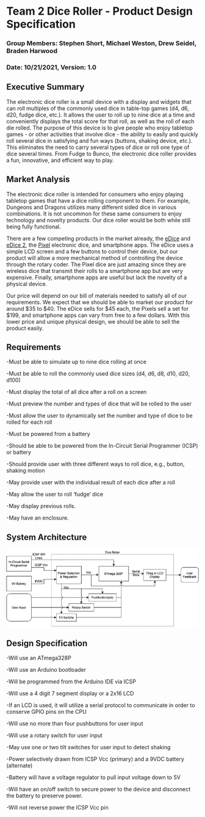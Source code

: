 # Team 2 Dice Roller - Product Design Specification
### Group Members: Stephen Short, Michael Weston, Drew Seidel, Braden Harwood
### Date: 10/21/2021, Version: 1.0



## Executive Summary
The electronic dice roller is a small device with a display and widgets that can roll multiples of the commonly used dice in table-top games (d4, d6, d20, fudge dice, etc.). It allows the user to roll up to nine dice at a time and conveniently displays the total score for that roll, as well as the roll of each die rolled. The purpose of this device is to give people who enjoy tabletop games - or other activities that involve dice - the ability to easily and quickly roll several dice in satisfying and fun ways (buttons, shaking device, etc.). This eliminates the need to carry several types of dice or roll one type of dice several times. From Fudge to Bunco, the electronic dice roller provides a fun, innovative, and efficient way to play.



## Market Analysis
The electronic dice roller is intended for consumers who enjoy playing tabletop games that have a dice rolling component to them. For example, Dungeons and Dragons utilizes many different sided dice in various combinations. It is not uncommon for these same consumers to enjoy technology and novelty products. Our dice roller would be both while still being fully functional. 

There are a few competing products in the market already, the [eDice](https://www.kickstarter.com/projects/1758784647/edice-an-universal-electronic-dice-for-your-tabletop-games) and [eDice 2](https://www.kickstarter.com/projects/1758784647/edice-2-an-universal-electronic-dice-for-tabletop-games), the [Pixel](https://www.kickstarter.com/projects/pixels-dice/pixels-the-electronic-dice) electronic dice, and smartphone apps. The eDice uses a simple LCD screen and a few buttons to control their device, but our product will allow a more mechanical method of controlling the device through the rotary coder. The Pixel dice are just amazing since they are wireless dice that transmit their rolls to a smartphone app but are very expensive. Finally, smartphone apps are useful but lack the novelty of a physical device.

Our price will depend on our bill of materials needed to satisfy all of our requirements. We expect that we should be able to market our product for around $35 to $40. The eDice sells for $45 each, the Pixels sell a set for $199, and smartphone apps can vary from free to a few dollars. With this lower price and unique physical design, we should be able to sell the product easily.



## Requirements

-Must be able to simulate up to nine dice rolling at once

-Must be able to roll the commonly used dice sizes (d4, d6, d8, d10, d20, d100)

-Must display the total of all dice after a roll on a screen

-Must preview the number and types of dice that will be rolled to the user

-Must allow the user to dynamically set the number and type of dice to be rolled for each roll

-Must be powered from a battery

-Should be able to be powered from the In-Circuit Serial Programmer (ICSP) or battery

-Should provide user with three different ways to roll dice, e.g., button, shaking motion

-May provide user with the individual result of each dice after a roll

-May allow the user to roll ‘fudge’ dice 

-May display previous rolls.

-May have an enclosure.



## System Architecture


![](L1_BlockDiag.drawio.png)


## Design Specification

-Will use an ATmega328P

-Will use an Arduino bootloader

-Will be programmed from the Arduino IDE via ICSP

-Will use a 4 digit 7 segment display or a 2x16 LCD

-If an LCD is used, it will utilize a serial protocol to communicate in order to conserve GPIO pins on the CPU

-Will use no more than four pushbuttons for user input

-Will use a rotary switch for user input

-May use one or two tilt switches for user input to detect shaking

-Power selectively drawn from ICSP Vcc (primary) and a 9VDC battery (alternate)

-Battery will have a voltage regulator to pull input voltage down to 5V

-Will have an on/off switch to secure power to the device and disconnect the battery to preserve power.

-Will not reverse power the ICSP Vcc pin

